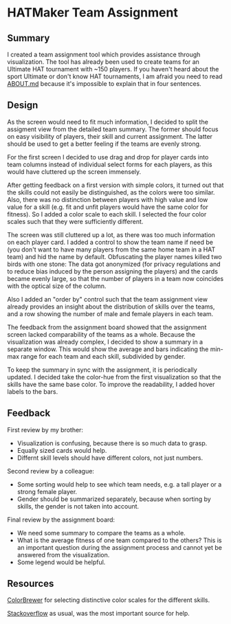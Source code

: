 # HATMaker Team Assignment

## Summary

I created a team assignment tool which provides assistance through visualization. The tool has already been used to create teams for an Ultimate HAT tournament with ~150 players. If you haven't heard about the sport Ultimate or don't know HAT tournaments, I am afraid you need to read [ABOUT.md](ABOUT.md) because it's impossible to explain that in four sentences.

## Design

As the screen would need to fit much information, I decided to split the assigment view from the detailed team summary. The former should focus on easy visibility of players, their skill and current assignment. The latter should be used to get a better feeling if the teams are evenly strong.

For the first screen I decided to use drag and drop for player cards into team columns instead of individual select forms for each players, as this would have cluttered up the screen immensely.

After getting feedback on a first version with simple colors, it turned out that the skills could not easily be distinguished, as the colors were too similar. Also, there was no distinction between players with high value and low value for a skill (e.g. fit and unfit players would have the same color for fitness). So I added a color scale to each skill. I selected the four color scales such that they were sufficiently different.

The screen was still cluttered up a lot, as there was too much information on each player card. I added a control to show the team name if need be (you don't want to have many players from the same home team in a HAT team) and hid the name by default. Obfuscating the player names killed two birds with one stone: The data got anonymized (for privacy regulations and to reduce bias induced by the person assigning the players) and the cards became evenly large, so that the number of players in a team now coincides with the optical size of the column.

Also I added an "order by" control such that the team assignment view already provides an insight about the distribution of skills over the teams, and a row showing the number of male and female players in each team.

The feedback from the assignment board showed that the assignment screen lacked comparability of the teams as a whole. Because the visualization was already complex, I decided to show a summary in a separate window. This would show the average and bars indicating the min-max range for each team and each skill, subdivided by gender.

To keep the summary in sync with the assignment, it is periodically updated. I decided take the color-hue from the first visualization so that the skills have the same base color. To improve the readability, I added hover labels to the bars.

## Feedback

First review by my brother:

* Visualization is confusing, because there is so much data to grasp.
* Equally sized cards would help.
* Differnt skill levels should have different colors, not just numbers.

Second review by a colleague:

* Some sorting would help to see which team needs, e.g. a tall player or a strong female player.
* Gender should be summarized separately, because when sorting by skills, the gender is not taken into account.

Final review by the assignment board:

* We need some summary to compare the teams as a whole.
* What is the average fitness of one team compared to the others? This is an important question during the assignment process and cannot yet be answered from the visualization.
* Some legend would be helpful.

## Resources

[ColorBrewer](http://colorbrewer2.org/#type=sequential&scheme=BuGn&n=3) for selecting distinctive color scales for the different skills.

[Stackoverflow](https://stackoverflow.com/questions/51650427/send-post-request-in-d3-with-d3-fetch) as usual, was the most important source for help.